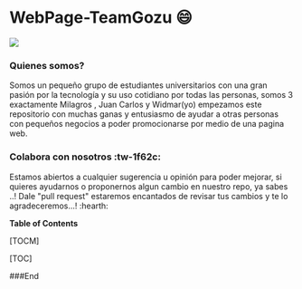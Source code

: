 # WebPage-TeamGozu :smile:

![](https://i.imgur.com/eIIVx06.png[/img])
 ### Quienes somos?
 Somos un pequeño grupo de estudiantes universitarios con una gran pasión por la tecnología y su uso cotidiano por todas las personas, somos 3 exactamente Milagros , Juan Carlos y Widmar(yo) empezamos este repositorio con muchas ganas y entusiasmo de ayudar a otras personas con pequeños negocios a poder promocionarse por medio de una pagina web.

### Colabora con nosotros :tw-1f62c:
 Estamos abiertos a cualquier sugerencia u opinión para poder mejorar, si quieres ayudarnos o proponernos algun cambio en nuestro repo, ya sabes ..! Dale "pull request" estaremos encantados de revisar tus cambios y te lo agradeceremos...! :hearth:


**Table of Contents**

[TOCM]

[TOC]


###End
